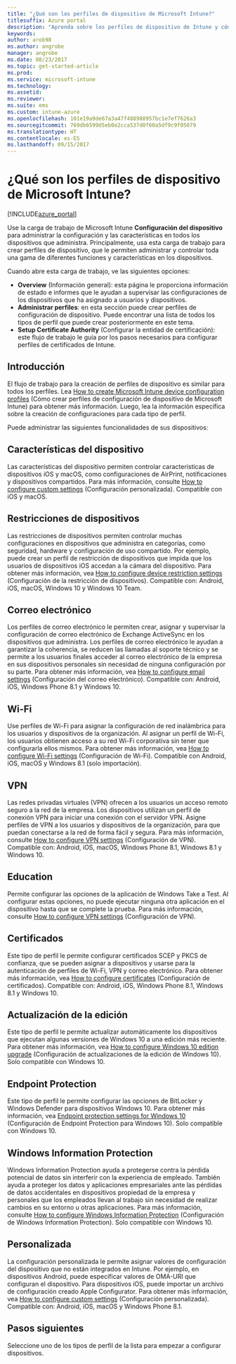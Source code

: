 ```yaml
---
title: "¿Qué son los perfiles de dispositivo de Microsoft Intune?"
titlesuffix: Azure portal
description: "Aprenda sobre los perfiles de dispositivo de Intune y cómo pueden ayudarle a administrar y proteger los dispositivos de su empresa."
keywords: 
author: arob98
ms.author: angrobe
manager: angrobe
ms.date: 08/23/2017
ms.topic: get-started-article
ms.prod: 
ms.service: microsoft-intune
ms.technology: 
ms.assetid: 
ms.reviewer: 
ms.suite: ems
ms.custom: intune-azure
ms.openlocfilehash: 101e19a9de67a3a47f488988957bc1e7ef7626a3
ms.sourcegitcommit: 769db6599d5eb0e2cca537d0f60a5df9c9f05079
ms.translationtype: HT
ms.contentlocale: es-ES
ms.lasthandoff: 09/15/2017
---
```

# <a name="what-are-microsoft-intune-device-profiles"></a>¿Qué son los perfiles de dispositivo de Microsoft Intune?

[!INCLUDE[azure_portal](./includes/azure_portal.md)]

Use la carga de trabajo de Microsoft Intune **Configuración del dispositivo** para administrar la configuración y las características en todos los dispositivos que administra. Principalmente, usa esta carga de trabajo para crear perfiles de dispositivo, que le permiten administrar y controlar toda una gama de diferentes funciones y características en los dispositivos.

Cuando abre esta carga de trabajo, ve las siguientes opciones:

- **Overview** (Información general): esta página le proporciona información de estado e informes que le ayudan a supervisar las configuraciones de los dispositivos que ha asignado a usuarios y dispositivos.
- **Administrar perfiles**: en esta sección puede crear perfiles de configuración de dispositivo. Puede encontrar una lista de todos los tipos de perfil que puede crear posteriormente en este tema.
- **Setup Certificate Authority** (Configurar la entidad de certificación): este flujo de trabajo le guía por los pasos necesarios para configurar perfiles de certificados de Intune.

## <a name="getting-started"></a>Introducción

El flujo de trabajo para la creación de perfiles de dispositivo es similar para todos los perfiles. Lea [How to create Microsoft Intune device configuration profiles](device-profile-create.md) (Cómo crear perfiles de configuración de dispositivo de Microsoft Intune) para obtener más información. Luego, lea la información específica sobre la creación de configuraciones para cada tipo de perfil.

Puede administrar las siguientes funcionalidades de sus dispositivos:

## <a name="device-features"></a>Características del dispositivo

Las características del dispositivo permiten controlar características de dispositivos iOS y macOS, como configuraciones de AirPrint, notificaciones y dispositivos compartidos.
Para más información, consulte [How to configure custom settings](device-features-configure.md) (Configuración personalizada). Compatible con iOS y macOS.

## <a name="device-restrictions"></a>Restricciones de dispositivos
Las restricciones de dispositivos permiten controlar muchas configuraciones en dispositivos que administra en categorías, como seguridad, hardware y configuración de uso compartido. Por ejemplo, puede crear un perfil de restricción de dispositivos que impida que los usuarios de dispositivos iOS accedan a la cámara del dispositivo.
Para obtener más información, vea [How to configure device restriction settings](device-restrictions-configure.md) (Configuración de la restricción de dispositivos). Compatible con: Android, iOS, macOS, Windows 10 y Windows 10 Team.

## <a name="email"></a>Correo electrónico
Los perfiles de correo electrónico le permiten crear, asignar y supervisar la configuración de correo electrónico de Exchange ActiveSync en los dispositivos que administra. Los perfiles de correo electrónico le ayudan a garantizar la coherencia, se reducen las llamadas al soporte técnico y se permite a los usuarios finales acceder al correo electrónico de la empresa en sus dispositivos personales sin necesidad de ninguna configuración por su parte.
Para obtener más información, vea [How to configure email settings](email-settings-configure.md) (Configuración del correo electrónico). Compatible con: Android, iOS, Windows Phone 8.1 y Windows 10.

## <a name="wi-fi"></a>Wi-Fi
Use perfiles de Wi-Fi para asignar la configuración de red inalámbrica para los usuarios y dispositivos de la organización. Al asignar un perfil de Wi-Fi, los usuarios obtienen acceso a su red Wi-Fi corporativa sin tener que configurarla ellos mismos.
Para obtener más información, vea [How to configure Wi-Fi settings](wi-fi-settings-configure.md) (Configuración de Wi-Fi). Compatible con Android, iOS, macOS y Windows 8.1 (solo importación).

## <a name="vpn"></a>VPN
Las redes privadas virtuales (VPN) ofrecen a los usuarios un acceso remoto seguro a la red de la empresa. Los dispositivos utilizan un perfil de conexión VPN para iniciar una conexión con el servidor VPN. Asigne perfiles de VPN a los usuarios y dispositivos de la organización, para que puedan conectarse a la red de forma fácil y segura.
Para más información, consulte [How to configure VPN settings](vpn-settings-configure.md) (Configuración de VPN).
Compatible con: Android, iOS, macOS, Windows Phone 8.1, Windows 8.1 y Windows 10.

## <a name="education"></a>Education
Permite configurar las opciones de la aplicación de Windows Take a Test. Al configurar estas opciones, no puede ejecutar ninguna otra aplicación en el dispositivo hasta que se complete la prueba.
Para más información, consulte [How to configure VPN settings](education-settings-configure.md) (Configuración de VPN).

## <a name="certificates"></a>Certificados
Este tipo de perfil le permite configurar certificados SCEP y PKCS de confianza, que se pueden asignar a dispositivos y usarse para la autenticación de perfiles de Wi-Fi, VPN y correo electrónico.
Para obtener más información, vea [How to configure certificates](certificates-configure.md) (Configuración de certificados). Compatible con: Android, iOS, Windows Phone 8.1, Windows 8.1 y Windows 10.

## <a name="edition-upgrade"></a>Actualización de la edición
Este tipo de perfil le permite actualizar automáticamente los dispositivos que ejecutan algunas versiones de Windows 10 a una edición más reciente.
Para obtener más información, vea [How to configure Windows 10 edition upgrade](edition-upgrade-configure-windows-10.md) (Configuración de actualizaciones de la edición de Windows 10). Solo compatible con Windows 10.

## <a name="endpoint-protection"></a>Endpoint Protection
Este tipo de perfil le permite configurar las opciones de BitLocker y Windows Defender para dispositivos Windows 10.
Para obtener más información, vea [Endpoint protection settings for Windows 10](endpoint-protection-windows-10.md) (Configuración de Endpoint Protection para Windows 10). Solo compatible con Windows 10.

## <a name="windows-information-protection"></a>Windows Information Protection
Windows Information Protection ayuda a protegerse contra la pérdida potencial de datos sin interferir con la experiencia de empleado. También ayuda a proteger los datos y aplicaciones empresariales ante las pérdidas de datos accidentales en dispositivos propiedad de la empresa y personales que los empleados llevan al trabajo sin necesidad de realizar cambios en su entorno u otras aplicaciones.
Para más información, consulte [How to configure Windows Information Protection](windows-information-protection-configure.md) (Configuración de Windows Information Protection). Solo compatible con Windows 10.

## <a name="custom"></a>Personalizada
La configuración personalizada le permite asignar valores de configuración del dispositivo que no están integrados en Intune. Por ejemplo, en dispositivos Android, puede especificar valores de OMA-URI que configuran el dispositivo. Para dispositivos iOS, puede importar un archivo de configuración creado Apple Configurator.
Para obtener más información, vea [How to configure custom settings](custom-settings-configure.md) (Configuración personalizada). Compatible con: Android, iOS, macOS y Windows Phone 8.1.

## <a name="next-steps"></a>Pasos siguientes
Seleccione uno de los tipos de perfil de la lista para empezar a configurar dispositivos.
